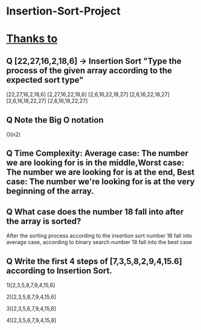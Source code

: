 # Insertion-Sort-Project

# [Thanks to](https://patika.dev)

## Q [22,27,16,2,18,6] -> Insertion Sort "Type the process of the given array according to the expected sort type"
[22,27,16,2,18,6] [2,27,16,22,18,6] [2,6,16,22,18,27] [2,6,16,22,18,27] [2,6,16,18,22,27] [2,6,16,18,22,27]

## Q Note the Big O notation
O(n2)

## Q Time Complexity: Average case: The number we are looking for is in the middle,Worst case: The number we are looking for is at the end, Best case: The number we're looking for is at the very beginning of the array.

## Q What case does the number 18 fall into after the array is sorted?
After the sorting process according to the insertion sort number 18 fall into average case, according to binary search number 18 fall into the best case 

## Q Write the first 4 steps of [7,3,5,8,2,9,4,15.6] according to Insertion Sort.

1)[2,3,5,8,7,9,4,15,6]

2)[2,3,5,8,7,9,4,15,6]

3)[2,3,5,6,7,9,4,15,8]

4)[2,3,5,6,7,9,4,15,8]
